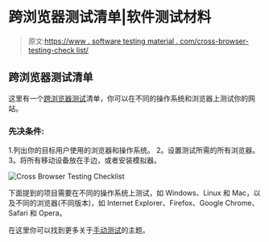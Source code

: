 # 跨浏览器测试清单|软件测试材料

> 原文:[https://www . software testing material . com/cross-browser-testing-check list/](https://www.softwaretestingmaterial.com/cross-browser-testing-checklist/)

## 跨浏览器测试清单

这里有一个[跨浏览器测试](https://www.softwaretestingmaterial.com/what-is-cross-browser-testing/)清单，你可以在不同的操作系统和浏览器上测试你的网站。

### 先决条件:

1.列出你的目标用户使用的浏览器和操作系统。
2。设置测试所需的所有浏览器。
3。将所有移动设备放在手边，或者安装模拟器。

![Cross Browser Testing Checklist](img/af1a142cb80ab95174486d1edb2186ff.png)

下面提到的项目需要在不同的操作系统上测试，如 Windows、Linux 和 Mac，以及不同的浏览器(不同版本)，如 Internet Explorer、Firefox、Google Chrome、Safari 和 Opera。

在这里你可以找到更多关于[手动测试](https://www.softwaretestingmaterial.com/manual-testing-tutorial/)的主题。